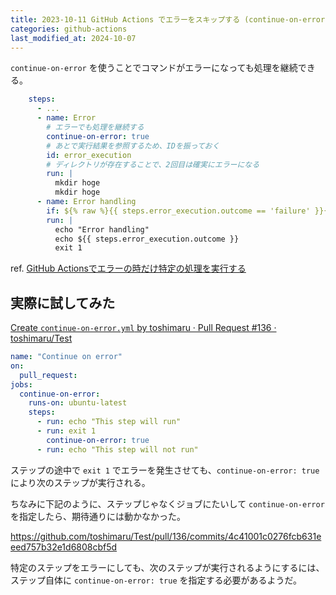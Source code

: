 ```yaml
---
title: 2023-10-11 GitHub Actions でエラーをスキップする (continue-on-error)
categories: github-actions
last_modified_at: 2024-10-07
---
```


`continue-on-error` を使うことでコマンドがエラーになっても処理を継続できる。

```yaml
    steps:
      - ...
      - name: Error
        # エラーでも処理を継続する
        continue-on-error: true
        # あとで実行結果を参照するため、IDを振っておく
        id: error_execution
        # ディレクトリが存在することで、2回目は確実にエラーになる
        run: |
          mkdir hoge
          mkdir hoge
      - name: Error handling
        if: ${% raw %}{{ steps.error_execution.outcome == 'failure' }}{% endraw %}
        run: |
          echo "Error handling"
          echo ${{ steps.error_execution.outcome }}
          exit 1
```

ref. [GitHub Actionsでエラーの時だけ特定の処理を実行する](https://tosi-tech.net/2022/01/error-handling-in-github-actions/)

## 実際に試してみた

[Create `continue-on-error.yml` by toshimaru · Pull Request #136 · toshimaru/Test](https://github.com/toshimaru/Test/pull/136/files)

```yaml
name: "Continue on error"
on:
  pull_request:
jobs:
  continue-on-error:
    runs-on: ubuntu-latest
    steps:
      - run: echo "This step will run"
      - run: exit 1
        continue-on-error: true
      - run: echo "This step will not run"
```

ステップの途中で `exit 1` でエラーを発生させても、`continue-on-error: true` により次のステップが実行される。

ちなみに下記のように、ステップじゃなくジョブにたいして `continue-on-error` を指定したら、期待通りには動かなかった。

<https://github.com/toshimaru/Test/pull/136/commits/4c41001c0276fcb631eeed757b32e1d6808cbf5d>

特定のステップをエラーにしても、次のステップが実行されるようにするには、ステップ自体に `continue-on-error: true` を指定する必要があるようだ。
